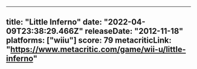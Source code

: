 
---
title: "Little Inferno"
date: "2022-04-09T23:38:29.466Z"
releaseDate: "2012-11-18"
platforms: ["wiiu"]
score: 79
metacriticLink: "https://www.metacritic.com/game/wii-u/little-inferno"
---
